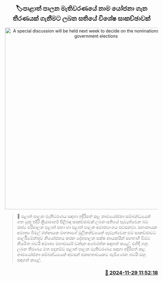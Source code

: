 <p align='center'><b><h2 align='center' title='A special discussion will be held next week to decide on the nominations for the local government elections'>🏷පාළාත් පාලන මැතිවරණයේ නාම යෝජනා ගැන තීරණයක් ගැනීමට ලබන සතියේ විශේෂ සාකච්ඡාවක්</h2></b></p>
<p align='center'><img src='https://helakuru.sgp1.cdn.digitaloceanspaces.com/esana/images/lib/election-new-thumb-archived.jpg' width='600' alt='A special discussion will be held next week to decide on the nominations for the local government elections'></p>

>📝 පළාත් පාලන මැතිවරණය සඳහා ඉදිරිපත් කළ නාමයෝජනා සම්බන්ධයෙන් ගත යුතු ඉදිරි ක්‍රියාමාර්ග පිළිබඳ සාකච්ඡාවක් ලබන සතියේ පැවැත්වෙන බව රාජ්‍ය පරිපාලන පළාත් සභා හා පළාත් පාලන අමාත්‍යාංශය පවසනවා.
සභානායක අමාත්‍ය බිමල් රත්නායක මහතාගේ මූලිකත්වයෙන් පැවැත්වෙන එම සාකච්ඡාවට පාර්ලිමේන්තුව නියෝජනය කරන දේශපාලන පක්ෂ නායකයින් සහභාගි වීමට නියමිත බවයි අමාත්‍ය මහාචාර්ය චන්දන අබේරත්න සඳහන් කළේ.
එහිදී ගනු ලබන තීරණය මත පදනම්ව පළාත් පාලන මැතිවරණය සඳහා ඉදිරිපත් කළ නාමයෝජනා සම්බන්ධයෙන් අවසන් එකඟතාවයකට පැමිණෙන බවයි ඔහු සඳහන් කළේ.


<h3 align='right'><a href='https://www.helakuru.lk/esana/p/105559/'>📅 2024-11-29 11:52:18</a></h3>
